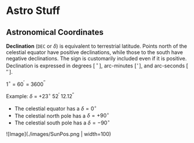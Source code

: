 <script src="https://cdn.mathjax.org/mathjax/latest/MathJax.js?config=TeX-AMS-MML_HTMLorMML" type="text/javascript"></script>

# Astro Stuff

## Astronomical Coordinates

**Declination** (`DEC` or $\delta$) is equivalent to terrestrial
latitude. Points north of the celestial
equator have positive declinations, while those to the south have
negative declinations. The sign is customarily included even if it is
positive. Declination is expressed in degrees [$\,^{\circ}\,$],
arc-minutes [$\,\prime\,$], and arc-seconds [$\,\prime\prime\,$].

1$^{\circ}$ = 60$^{\prime}$ = 3600$^{\prime\prime}$

Example: $\delta$ = +23$^{\circ}$ 52$^{\prime}$ 12.12$^{\prime\prime}$

- The celestial equator has a $\delta = 0^{\circ}$
- The celestial north pole has a $\delta = +90^{\circ}$
- The celestial south pole has a $\delta = -90^{\circ}$

![Image](./images/SunPos.png | width=100)